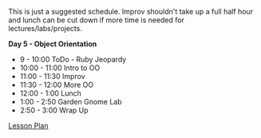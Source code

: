 

This is just a suggested schedule. Improv shouldn't take up a full half hour and lunch can be cut down if more time is needed for lectures/labs/projects.

**Day 5 - Object Orientation**
+ 9 - 10:00 ToDo - Ruby Jeopardy
+ 10:00 - 11:00 Intro to OO
+ 11:00 - 11:30 Improv
+ 11:30 - 12:00 More OO
+ 12:00 - 1:00 Lunch
+ 1:00 - 2:50 Garden Gnome Lab
+ 2:50 - 3:00 Wrap Up

[Lesson Plan](https://docs.google.com/a/flatironschool.com/document/d/1RJ4jahKT-iFfnUMEw1D0Cnud7k0ZF1aTtV7uHyXAklA/edit)
